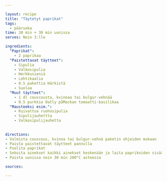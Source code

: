 ```yaml
---

layout: recipe
title: "Täytetyt paprikat"
tags:
  - pääruoka
time: 30 min + 30 min uunissa
serves: Noin 3:lle

ingredients:
  "Paprikat":
    - 2 paprikaa
  "Paistettavat täytteet":
    - Sipulia 
    - Valkosipulia 
    - Herkkusieniä
    - Lehtikaalia
    - 0.5 pakettia Härkistä
    - Suolaa
  "Muut täytteet":
    - 1 dl couscousta, kvinoaa tai bulgur-vehnää
    - 0.5 purkkia Oatly påMackan tomaatti-basilikaa
  "Mausteeksi esim.":
    - Kuivattua ruohosipulia
    - Sipulijauhettta
    - Valkosipulijauhetta
  
 
directions:
- Valmista couscous, kvinoa tai bulgur-vehnä paketin ohjeiden mukaan
- Paista paistettavat täytteet pannulla
- Puolita paprikat
- Sekoita ainekset kaikki ainekset keskenään ja laita paprikoiden sisään
- Paista uunissa noin 30 min 200°C asteessa

sources:

---
```

